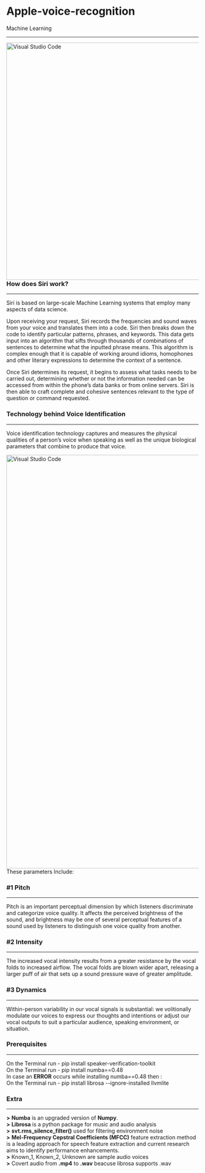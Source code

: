 # Apple-voice-recognition
Machine Learning

---

<img align="left" alt="Visual Studio Code" width="820px" height="620px" src="https://zesium.com/wp-content/uploads/2020/12/people-using-voice-recognition_18591-47310.jpg" /> 


### How does Siri work?

---

Siri is based on large-scale Machine Learning systems that employ many aspects of data science.
<br />

Upon receiving your request, Siri records the frequencies and sound
waves from your voice and translates them into a code. Siri then
breaks down the code to identify particular patterns, phrases, and
keywords. This data gets input into an algorithm that sifts through
thousands of combinations of sentences to determine what the
inputted phrase means. This algorithm is complex enough that it is
capable of working around idioms, homophones and other literary
expressions to determine the context of a sentence.

Once Siri determines its request, it begins to assess what tasks
needs to be carried out, determining whether or not the information
needed can be accessed from within the phone’s data banks or from
online servers. Siri is then able to craft complete and cohesive
sentences relevant to the type of question or command requested.

### Technology behind Voice Identification
---
Voice identification technology captures and measures the physical
qualities of a person’s voice when speaking as well as the unique
biological parameters that combine to produce that voice.

<img align="left" alt="Visual Studio Code" width="1080px" src="https://www.iphonelife.com/sites/iphonelife.com/files/heysiri.jpg" />

These parameters Include:

### #1 Pitch 

---

Pitch is an important perceptual dimension by which listeners
discriminate and categorize voice quality. It affects the perceived
brightness of the sound, and brightness may be one of several
perceptual features of a sound used by listeners to distinguish one
voice quality from another.

### #2 Intensity 

---

The increased vocal intensity results from a greater
resistance by the vocal folds to increased airflow. The vocal folds are
blown wider apart, releasing a larger puff of air that sets up a sound
pressure wave of greater amplitude.

### #3 Dynamics

---

Within-person variability in our vocal signals is
substantial: we volitionally modulate our voices to express our
thoughts and intentions or adjust our vocal outputs to suit a
particular audience, speaking environment, or situation.

### Prerequisites

---

On the Terminal run - pip install speaker-verification-toolkit
<br />
On the Terminal run - pip install numba==0.48
<br />
In case an **ERROR** occurs while installing numba==0.48 then :
<br />
On the Terminal run - pip install librosa --ignore-installed llvmlite

### Extra

---

**>** **Numba** is an upgraded version of **Numpy**.
<br />
**>** **Librosa** is a python package for music and audio analysis
<br />
**>** **svt.rms_silence_filter()** used for filtering environment noise
<br />
**>** **Mel-Frequency Cepstral Coefficients (MFCC)** feature extraction
method is a leading approach for speech feature extraction and
current research aims to identify performance enhancements.
<br />
**>** Known_1, Known_2, Unknown are sample audio voices
<br />
**>** Covert audio from **.mp4** to **.wav** beacuse librosa supports .wav
